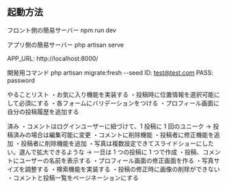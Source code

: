 ## 起動方法

フロント側の簡易サーバー
npm run dev

アプリ側の簡易サーバー
php artisan serve

APP_URL: http://localhost:8000/

開発用コマンド
php artisan migrate:fresh --seed
ID: test@test.com
PASS: password

やることリスト
・お気に入り機能を実装する
・投稿時に位置情報を選択可能にして必須にする
・各フォームにバリデーションをつける
・プロフィール画面に自分の投稿履歴を追加する

済み
・コメントはログインユーザーに紐づけて、1 投稿に 1 回のユニーク -> 投稿済みの場合は編集可能に変更
・コメントに削除機能
・投稿者に修正機能を追加
・投稿者に削除機能を追加
・写真は複数設定できてスライドショーにしたい。選んで拡大できるような → 一旦は 1 つの投稿に 1 つで作成
・投稿、コメントにユーザーの名前を表示する
・プロフィール画面の修正画面を作る
・写真サイズを調整する
・検索機能を実装する
・投稿の修正時に画像の削除ができない
・コメントと投稿一覧をページネーションにする
